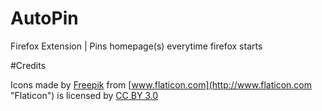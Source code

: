 # AutoPin

Firefox Extension | Pins homepage(s) everytime firefox starts

#Credits

Icons made by [Freepik](http://www.freepik.com "Freepik")
from [www.flaticon.com](http://www.flaticon.com "Flaticon")
is licensed by [CC BY 3.0](http://creativecommons.org/licenses/by/3.0/ "Creative Commons BY 3.0")
